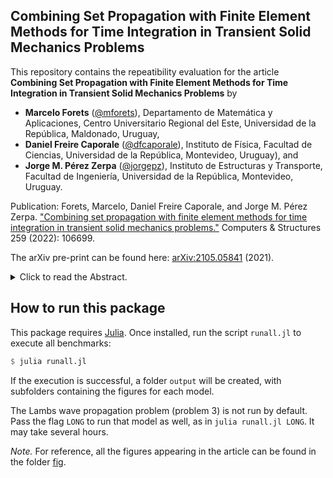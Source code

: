 ## **Combining Set Propagation with Finite Element Methods for Time Integration in Transient Solid Mechanics Problems**

This repository contains the repeatibility evaluation for the article **Combining Set Propagation with Finite Element Methods for Time Integration in Transient Solid Mechanics Problems** by

- **Marcelo Forets** ([@mforets](http://github.com/mforets)), Departamento de Matemática y Aplicaciones, Centro Universitario Regional del Este, Universidad de la República, Maldonado, Uruguay,
- **Daniel Freire Caporale** ([@dfcaporale](http://github.com/dfcaporale)), Instituto de Fı́sica, Facultad de Ciencias, Universidad de la República, Montevideo, Uruguay), and
- **Jorge M. Pérez Zerpa** ([@jorgepz](http://github.com/jorgepz)), Instituto de Estructuras y Transporte, Facultad de Ingenierı́a, Universidad de la República, Montevideo, Uruguay.

Publication: Forets, Marcelo, Daniel Freire Caporale, and Jorge M. Pérez Zerpa. ["Combining set propagation with finite element methods for time integration in transient solid mechanics problems."](https://www.sciencedirect.com/science/article/abs/pii/S0045794921002212) Computers & Structures 259 (2022): 106699.

The arXiv pre-print can be found here: [arXiv:2105.05841](https://arxiv.org/abs/2105.05841) (2021).

<details>
<summary>Click to read the Abstract.</summary>
  <center>
The Finite Element Method (FEM) is the gold standard for spatial discretization in numerical simulations for a wide spectrum of real-world engineering problems.
	Prototypical areas of interest include linear heat transfer and linear structural dynamics problems modeled with linear partial differential equations (PDEs).
	While different algorithms for direct integration of the equations of motion exist, exploring all feasible behaviors for varying loads, initial states and fluxes in models with large numbers of degrees of freedom remains a challenging task.
	In this article we propose a novel approach, based in set propagation methods and motivated by recent advances in the field of Reachability Analysis.
	Assuming a set of initial states and input states, the proposed method consists in the construction of a union of sets (flowpipe) that enclose the infinite number of solutions of the spatially discretized PDE.
	We present the numerical results obtained in five examples to illustrate the capabilities of the approach, and compare its performance against reference numerical integration methods.
	We conclude that, for problems with single known initial conditions, the proposed method is accurate.
	For problems with uncertain initial conditions included in sets, the proposed method can compute all the solutions of the system more efficiently than numerical integration methods.
    </center>
</details>

## How to run this package

This package requires [Julia](http://julialang.org/). Once installed, run the script `runall.jl` to execute all benchmarks:

```julia
$ julia runall.jl
```
If the execution is successful, a folder `output` will be created, with subfolders
containing the figures for each model.

The Lambs wave propagation problem (problem 3) is not run by default. Pass the flag `LONG` to run that model as well, as in `julia runall.jl LONG`. It may take several hours.

*Note.* For reference, all the figures appearing in the article can be found in the folder [fig](https://github.com/JuliaReach/SetPropagation-FEM-Examples/tree/main/fig).

